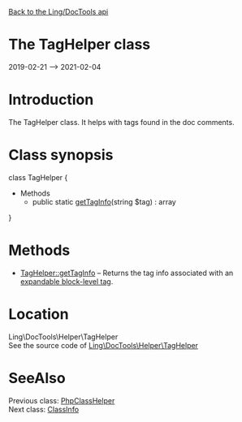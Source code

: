[Back to the Ling/DocTools api](https://github.com/lingtalfi/DocTools/blob/master/doc/api/Ling/DocTools.md)



The TagHelper class
================
2019-02-21 --> 2021-02-04






Introduction
============

The TagHelper class.
It helps with tags found in the doc comments.



Class synopsis
==============


class <span class="pl-k">TagHelper</span>  {

- Methods
    - public static [getTagInfo](https://github.com/lingtalfi/DocTools/blob/master/doc/api/Ling/DocTools/Helper/TagHelper/getTagInfo.md)(string $tag) : array

}






Methods
==============

- [TagHelper::getTagInfo](https://github.com/lingtalfi/DocTools/blob/master/doc/api/Ling/DocTools/Helper/TagHelper/getTagInfo.md) &ndash; Returns the tag info associated with an [expandable block-level tag](https://github.com/lingtalfi/DocTools/blob/master/doc/pages/doctool-markup-language.md#block-level-tags).





Location
=============
Ling\DocTools\Helper\TagHelper<br>
See the source code of [Ling\DocTools\Helper\TagHelper](https://github.com/lingtalfi/DocTools/blob/master/Helper/TagHelper.php)



SeeAlso
==============
Previous class: [PhpClassHelper](https://github.com/lingtalfi/DocTools/blob/master/doc/api/Ling/DocTools/Helper/PhpClassHelper.md)<br>Next class: [ClassInfo](https://github.com/lingtalfi/DocTools/blob/master/doc/api/Ling/DocTools/Info/ClassInfo.md)<br>
